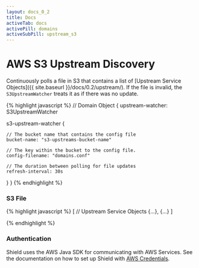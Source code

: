 ```yaml
---
layout: docs_0_2
title: Docs
activeTab: docs
activePill: domains
activeSubPill: upstream_s3
---
```

# AWS S3 Upstream Discovery

Continuously polls a file in S3 that contains a list of [Upstream Service Objects]({{ site.baseurl }}/docs/0.2/upstream/).  If the
file is invalid, the `S3UpstreamWatcher` treats it as if there was no update.


{% highlight javascript %}
// Domain Object
{
  upstream-watcher: S3UpstreamWatcher

  s3-upstream-watcher {

    // The bucket name that contains the config file
    bucket-name: "s3-upstreams-bucket-name"

    // The key within the bucket to the config file.
    config-filename: "domains.conf"

    // The duration between polling for file updates
    refresh-interval: 30s
  }
}
{% endhighlight %}


### S3 File

{% highlight javascript %}
[
  // Upstream Service Objects
  {...},
  {...}
]

{% endhighlight %}

### Authentication

Shield uses the AWS Java SDK for communicating with AWS Services.  See the documentation on how to set up Shield with
[AWS Credentials](http://docs.aws.amazon.com/java-sdk/latest/developer-guide/credentials.html).
